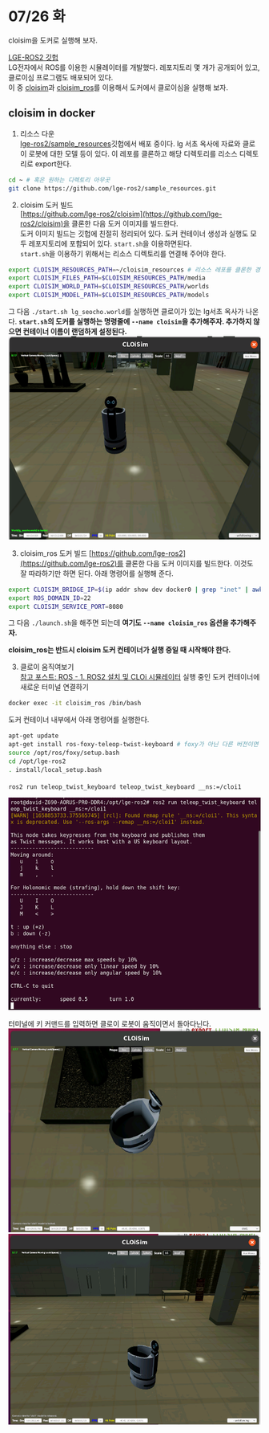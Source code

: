 # 07/26 화
cloisim을 도커로 실행해 보자.

[LGE-ROS2 깃헙](https://github.com/lge-ros2)  
LG전자에서 ROS를 이용한 시뮬레이터를 개발했다. 레포지토리 몇 개가 공개되어 있고, 클로이심 프로그램도 배포되어 있다.  
이 중 [cloisim](https://github.com/lge-ros2/cloisim)과 [cloisim_ros](https://github.com/lge-ros2)를 이용해서 도커에서 클로이심을 실행해 보자.

## cloisim in docker
1. 리소스 다운  
[lge-ros2/sample_resources](https://github.com/lge-ros2/sample_resources)깃헙에서 배포 중이다. lg 서초 옥사에 자료와 클로이 로봇에 대한 모델 등이 있다. 이 레포를 클론하고 해당 디렉토리를 리소스 디렉토리로 export한다.
```sh
cd ~ # 혹은 원하는 디렉토리 아무곳
git clone https://github.com/lge-ros2/sample_resources.git
```


2. cloisim 도커 빌드  
[https://github.com/lge-ros2/cloisim](https://github.com/lge-ros2/cloisim)을 클론한 다음 도커 이미지를 빌드한다.  
도커 이미지 빌드는 깃헙에 친절히 정리되어 있다. 도커 컨테이너 생성과 실행도 모두 레포지토리에 포함되어 있다.
 `start.sh`을 이용하면된다.  
`start.sh`을 이용하기 위해서는 리소스 디렉토리를 연결해 주어야 한다.
```sh
export CLOISIM_RESOURCES_PATH=~/cloisim_resources # 리소스 레포를 클론한 경로로 입력!
export CLOISIM_FILES_PATH=$CLOISIM_RESOURCES_PATH/media
export CLOISIM_WORLD_PATH=$CLOISIM_RESOURCES_PATH/worlds
export CLOISIM_MODEL_PATH=$CLOISIM_RESOURCES_PATH/models
```  
그 다음 `./start.sh lg_seocho.world`를 실행하면 클로이가 있는 lg서초 옥사가 나온다.
**`start.sh`의 도커를 실행하는 명령줄에 `--name cloisim`을 추가해주자. 추가하지 않으면 컨테이너 이름이 랜덤하게 설정된다.**
![](./img/cloisim.png)


3. cloisim_ros 도커 빌드
[https://github.com/lge-ros2](https://github.com/lge-ros2)를 클론한 다음 도커 이미지를 빌드한다. 이것도 잘 따라하기만 하면 된다.
아래 명령어를 실행해 준다.  
```sh
export CLOISIM_BRIDGE_IP=$(ip addr show dev docker0 | grep "inet" | awk 'NR==1{print $2}' | cut -d'/' -f 1)
export ROS_DOMAIN_ID=22
export CLOISIM_SERVICE_PORT=8080
```  
그 다음 `./launch.sh`을 해주면 되는데 **여기도 `--name cloisim_ros` 옵션을 추가해주자.**  

**cloisim_ros는 반드시 cloisim 도커 컨테이너가 실행 중일 때 시작해야 한다.**


3. 클로이 움직여보기  
[참고 포스트: ROS - 1. ROS2 설치 및 CLOi 시뮬레이터](https://rubenchoi.tistory.com/51)
실행 중인 도커 컨테이너에 새로운 터미널 연결하기
```sh
docker exec -it cloisim_ros /bin/bash
```
도커 컨테이너 내부에서 아래 명령어를 실행한다.
```sh
apt-get update
apt-get install ros-foxy-teleop-twist-keyboard # foxy가 아닌 다른 버전이면 해당 버전 이름을 쓴다.(아마도)
source /opt/ros/foxy/setup.bash
cd /opt/lge-ros2
. install/local_setup.bash

ros2 run teleop_twist_keyboard teleop_twist_keyboard __ns:=/cloi1
```  
![](./img/teleop_twist_keyboard.png)

터미널에 키 커맨드를 입력하면 클로이 로봇이 움직이면서 돌아다닌다.
![](./img/cloi1.png)  ![](./img/cloi2.png)

